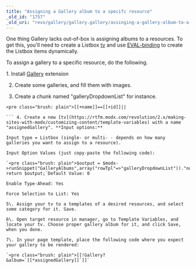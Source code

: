 ```yaml
---
title: "Assigning a Gallery album to a specifc resource"
_old_id: "1757"
_old_uri: "revo/gallery/gallery.gallery/assinging-a-gallery-album-to-a-specifc-resource"
---
```


One thing Gallery lacks out-of-box is assigning albums to a resources. To get this, you'll need to create a Listbox [tv](https://rtfm.modx.com/revolution/2.x/making-sites-with-modx/customizing-content/template-variables) and use [EVAL-binding](https://rtfm.modx.com/revolution/2.x/making-sites-with-modx/customizing-content/template-variables/bindings/eval-binding) to create the Listbox items dynamically.

 To assign a gallery to a specific resource, do the following.

1\. Install [Gallery](https://rtfm.modx.com/extras/revo/gallery/gallery.gallery) extension

 2. Create some galleries, and fill them with images.

 3. Create a chunk named "galleryDropdownList" for instance.

 ```
<pre class="brush: plain">[[+name]]==[[+id]]||

``` 4. Create a new [tv](https://rtfm.modx.com/revolution/2.x/making-sites-with-modx/customizing-content/template-variables) with a name "assignedGallery". **Input options:**

 Input type = Listbox (single- or multi- - depends on how many galleries you want to assign to a resource).

 Input Option Values (just copy-paste the following code):

 `<pre class="brush: plain">$output = $modx->runSnippet("GalleryAlbums",array("rowTpl"=>"galleryDropdownList"))."none==0"; return $output;`Default Value: 0

 Enable Type-Ahead: Yes

 Force Selection to List: Yes

5\. Assign your tv to a templates of a desired resources, and select some category for it. Save.

6\. Open target resource in manager, go to Template Variables, and locate your tv. Choose proper gallery album for it, and click Save, when you done.

7\. In your page template, place the following code where you expect your gallery to be rendered:

`<pre class="brush: plain">[[!Gallery? &album=`[[*assignedGallery]]`]]`